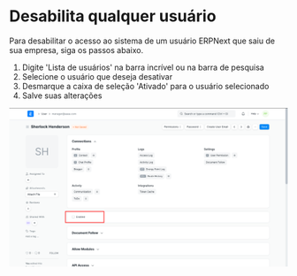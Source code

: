 # Desabilita qualquer usuário


Para desabilitar o acesso ao sistema de um usuário ERPNext que saiu de sua empresa, siga os passos abaixo.


1. Digite 'Lista de usuários' na barra incrível ou na barra de pesquisa
2. Selecione o usuário que deseja desativar
3. Desmarque a caixa de seleção 'Ativado' para o usuário selecionado
4. Salve suas alterações


![](/files/LHzZayc.png)